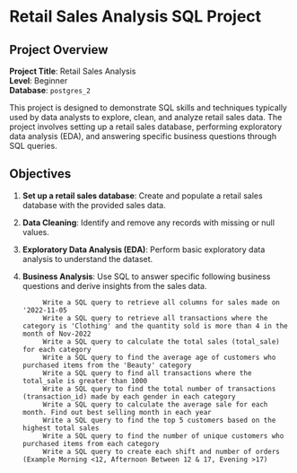 # Retail Sales Analysis SQL Project

## Project Overview

**Project Title**: Retail Sales Analysis  
**Level**: Beginner  
**Database**: `postgres_2`

This project is designed to demonstrate SQL skills and techniques typically used by data analysts to explore, clean, and analyze retail sales data. The project involves setting up a retail sales database, performing exploratory data analysis (EDA), and answering specific business questions through SQL queries. 

## Objectives

1. **Set up a retail sales database**: Create and populate a retail sales database with the provided sales data.
2. **Data Cleaning**: Identify and remove any records with missing or null values.
3. **Exploratory Data Analysis (EDA)**: Perform basic exploratory data analysis to understand the dataset.
4. **Business Analysis**: Use SQL to answer specific following business questions and derive insights from the sales data.

            Write a SQL query to retrieve all columns for sales made on '2022-11-05
            Write a SQL query to retrieve all transactions where the category is 'Clothing' and the quantity sold is more than 4 in the month of Nov-2022
            Write a SQL query to calculate the total sales (total_sale) for each category
            Write a SQL query to find the average age of customers who purchased items from the 'Beauty' category
            Write a SQL query to find all transactions where the total_sale is greater than 1000
            Write a SQL query to find the total number of transactions (transaction_id) made by each gender in each category
            Write a SQL query to calculate the average sale for each month. Find out best selling month in each year
            Write a SQL query to find the top 5 customers based on the highest total sales
            Write a SQL query to find the number of unique customers who purchased items from each category
            Write a SQL query to create each shift and number of orders (Example Morning <12, Afternoon Between 12 & 17, Evening >17)

